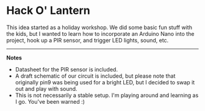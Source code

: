 Hack O' Lantern
==============

This idea started as a holiday workshop.  We did some basic fun stuff with the kids, but I wanted to learn how to incorporate an Arduino Nano into the project, hook up a PIR sensor, and trigger LED lights, sound, etc.

--------------

**Notes**

- Datasheet for the PIR sensor is included.
- A draft schematic of our circuit is included, but please note that originally pin9 was being used for a bright LED, but I decided to swap it out and play with sound.
- This is not necessarily a stable setup.  I'm playing around and learning as I go.  You've been warned :)

  
